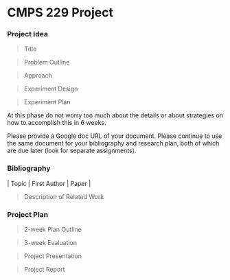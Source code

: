 # CMPS 229 Project

### Project Idea

> Title

> Problem Outline

> Approach

> Experiment Design

> Experiment Plan


At this phase do not worry too much about the details or about strategies on how to accomplish this in 6 weeks.

Please provide a Google doc URL of your document. Please continue to use the same document for your bibliography and research plan, both of which are due later (look for separate assignments).

### Bibliography
| Topic | First Author | Paper |

> Description of Related Work


### Project Plan
> 2-week Plan Outline 

> 3-week Evaluation 

> Project Presentation

> Project Report

<!-- Resources -->
